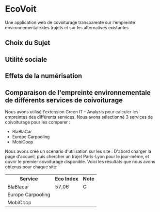 # EcoVoit
Une application web de covoiturage transparente sur l'empreinte environnementale des trajets et sur les alternatives existantes

<h2>Choix du Sujet</h2> 


<h2>Utilité sociale</h2>


<h2>Effets de la numérisation</h2>


<h2>Comparaison de l'empreinte environnementale de différents services de coivoiturage</h2>
Nous avons utilisé l'extension Green IT - Analysis pour calculer les empreintes des différents services. Nous avons sélectionné 3 services de coivoiturage pour les comparer : 
<ul>
  <li>BlaBlaCar</li>
  <li>Europe Carpooling</li>
  <li>MobiCoop</li>
</ul>

Nous avons créé un scénario d'utilisation sur les site : D'abord charger la page d'accueil, puis chercher un trajet Paris-Lyon pour le jour-même, et ouvrir le premier covoiturage disponible. Voici les résultats que nous avons obtenus pour chaque site: 

<table>
  <tr>
    <th>Service</th>
    <th>Eco Index</th>
    <th>Note</th>
  </tr>
  <tr>
    <td>BlaBlacar</td>
    <td>57,06</td>
    <td>C</td>
  </tr>
  <tr>
    <td>Europe Carpooling</td>
    <td></td>
  </tr>
  <tr>
    <td>MobiCoop</td>
    <td></td>
  </tr>
</table>



